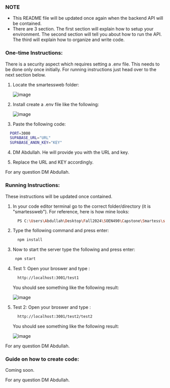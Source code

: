 ### NOTE

- This README file will be updated once again when the backend API will be contained.
- There are 3 section. The first section will explain how to setup your environment. The second section will tell you about how to run the API. The third will explain how to organize and write code.

### One-time Instructions:

There is a security aspect which requires setting a .env file. This needs to be done only once initially. For running instructions just head over to the next section below.

1. Locate the smartessweb folder:

   ![image](https://github.com/user-attachments/assets/f36ec39d-bfee-478f-ba7d-17a96dc8f5fb)

2. Install create a .env file like the following:

   ![image](https://github.com/user-attachments/assets/695a3320-51a1-4c83-8834-fc79ae283e75)

3. Paste the following code:

```bash
  PORT=3000
  SUPABASE_URL="URL"
  SUPABASE_ANON_KEY="KEY"
```

4. DM Abdullah. He will provide you with the URL and key.

5. Replace the URL and KEY accordingly.

For any question DM Abdullah.

### Running Instructions:

These instructions will be updated once contained.

1. In your code editor terminal go to the correct folder/directory (it is "smartessweb"). For reference, here is how mine looks:

   ```bash
     PS C:\Users\Abdullah\Desktop\Fall2024\SOEN490\Capstone\Smartess\smartessweb>
   ```

2. Type the following command and press enter:

   ```bash
     npm install
   ```

3. Now to start the server type the following and press enter:

   ```bash
    npm start
   ```

4. Test 1: Open your broswer and type :

   ```bash
     http://localhost:3001/test1
   ```

   You should see something like the following result:

   ![image](https://github.com/user-attachments/assets/6b0bb83e-ada9-40bd-a232-2a4a5b1a2e0f)

5. Test 2: Open your broswer and type :

   ```bash
     http://localhost:3001/test2/test2
   ```

   You should see something like the following result:

   ![image](https://github.com/user-attachments/assets/8b605570-3166-4a72-bf0e-9a58da256ce2)

For any question DM Abdullah.

### Guide on how to create code:

Coming soon.

For any question DM Abdullah.
